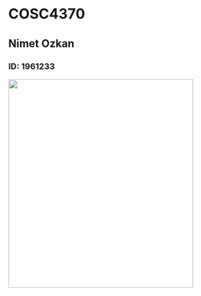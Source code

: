 # COSC4370
## Nimet Ozkan
### ID: 1961233
<img src="https://user-images.githubusercontent.com/76903207/154395719-bbaa6e1d-3b44-40f3-b41f-d988c05fa4ed.png" align="left" height="417" width="369">

